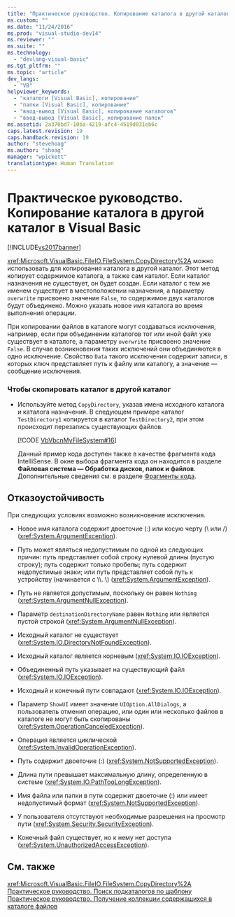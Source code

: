 ```yaml
---
title: "Практическое руководство. Копирование каталога в другой каталог в Visual Basic | Microsoft Docs"
ms.custom: ""
ms.date: "11/24/2016"
ms.prod: "visual-studio-dev14"
ms.reviewer: ""
ms.suite: ""
ms.technology: 
  - "devlang-visual-basic"
ms.tgt_pltfrm: ""
ms.topic: "article"
dev_langs: 
  - "VB"
helpviewer_keywords: 
  - "каталоги [Visual Basic], копирование"
  - "папки [Visual Basic], копирование"
  - "ввод-вывод [Visual Basic], копирование каталогов"
  - "ввод-вывод [Visual Basic], копирование папок"
ms.assetid: 2a370bd7-10ba-4219-afc4-4519d031eb6c
caps.latest.revision: 19
caps.handback.revision: 19
author: "stevehoag"
ms.author: "shoag"
manager: "wpickett"
translationtype: Human Translation
---
```

# Практическое руководство. Копирование каталога в другой каталог в Visual Basic
[!INCLUDE[vs2017banner](../../../../csharp/includes/vs2017banner.md)]

<xref:Microsoft.VisualBasic.FileIO.FileSystem.CopyDirectory%2A> можно использовать для копирования каталога в другой каталог.  Этот метод копирует содержимое каталога, а также сам каталог.  Если каталог назначения не существует, он будет создан.  Если каталог с тем же именем существует в местоположении назначения, а параметру `overwrite` присвоено значение `False`, то содержимое двух каталогов будут объединено.  Можно указать новое имя каталога во время выполнения операции.  
  
 При копировании файлов в каталоге могут создаваться исключения, например, если при объединении каталогов тот или иной файл уже существует в каталоге, а параметру `overwrite` присвоено значение `False`.  В случае возникновения таких исключений они объединяются в одно исключение. Свойство `Data` такого исключения содержит записи, в которых ключ представляет путь к файлу или каталогу, а значение — сообщение исключения.  
  
### Чтобы скопировать каталог в другой каталог  
  
-   Используйте метод `CopyDirectory`, указав имена исходного каталога и каталога назначения.  В следующем примере каталог `TestDirectory1` копируется в каталог `TestDirectory2`, при этом происходит перезапись существующих файлов.  
  
     [!CODE [VbVbcnMyFileSystem#16](../CodeSnippet/VS_Snippets_VBCSharp/VbVbcnMyFileSystem#16)]  
  
     Данный пример кода доступен также в качестве фрагмента кода IntelliSense.  В окне выбора фрагмента кода он находится в разделе **Файловая система — Обработка дисков, папок и файлов**.  Дополнительные сведения см. в разделе [Фрагменты кода](/visual-studio/ide/code-snippets).  
  
## Отказоустойчивость  
 При следующих условиях возможно возникновение исключения.  
  
-   Новое имя каталога содержит двоеточие \(:\) или косую черту \(\\ или \/\) \(<xref:System.ArgumentException>\).  
  
-   Путь может являться недопустимым по одной из следующих причин: путь представляет собой строку нулевой длины \(пустую строку\); путь содержит только пробелы; путь содержит недопустимые знаки; или путь представляет собой путь к устройству \(начинается с \\\\.  \\\) \(<xref:System.ArgumentException>\).  
  
-   Путь не является допустимым, поскольку он равен `Nothing` \(<xref:System.ArgumentNullException>\).  
  
-   Параметр `destinationDirectoryName` равен `Nothing` или является пустой строкой \(<xref:System.ArgumentNullException>\).  
  
-   Исходный каталог не существует \(<xref:System.IO.DirectoryNotFoundException>\).  
  
-   Исходный каталог является корневым \(<xref:System.IO.IOException>\).  
  
-   Объединенный путь указывает на существующий файл \(<xref:System.IO.IOException>\).  
  
-   Исходный и конечный пути совпадают \(<xref:System.IO.IOException>\).  
  
-   Параметр `ShowUI` имеет значение `UIOption.AllDialogs`, а пользователь отменил операцию, или один или несколько файлов в каталоге не могут быть скопированы \(<xref:System.OperationCanceledException>\).  
  
-   Операция является циклической \(<xref:System.InvalidOperationException>\).  
  
-   Путь содержит двоеточие \(:\) \(<xref:System.NotSupportedException>\).  
  
-   Длина пути превышает максимальную длину, определенную в системе \(<xref:System.IO.PathTooLongException>\).  
  
-   Имя файла или папки в пути содержит двоеточие \(:\) или имеет недопустимый формат \(<xref:System.NotSupportedException>\).  
  
-   У пользователя отсутствуют необходимые разрешения на просмотр пути \(<xref:System.Security.SecurityException>\).  
  
-   Конечный файл существует, но к нему нет доступа \(<xref:System.UnauthorizedAccessException>\).  
  
## См. также  
 <xref:Microsoft.VisualBasic.FileIO.FileSystem.CopyDirectory%2A>   
 [Практическое руководство. Поиск подкаталогов по шаблону](../../../../visual-basic/developing-apps/programming/drives-directories-files/how-to-find-subdirectories-with-a-specific-pattern.md)   
 [Практическое руководство. Получение коллекции содержащихся в каталоге файлов](../../../../visual-basic/developing-apps/programming/drives-directories-files/how-to-get-the-collection-of-files-in-a-directory.md)